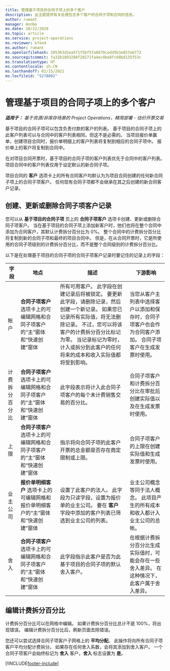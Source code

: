 ```yaml
---
title: 管理基于项目的合同子项上的多个客户
description: 此主题提供有关处理包含多个客户的合同子项和合同的信息。
author: rumant
manager: Annbe
ms.date: 10/22/2020
ms.topic: article
ms.service: project-operations
ms.reviewer: kfend
ms.author: rumant
ms.openlocfilehash: 205363d2ea5f1f5bf5fa8879cedd5b3e857eb772
ms.sourcegitcommit: fa32b1893286f20271fa4ec4be8fc68bd135f53c
ms.translationtype: HT
ms.contentlocale: zh-CN
ms.lasthandoff: 02/15/2021
ms.locfileid: "5278002"
---
```

# <a name="manage-multiple-customers-on-project-based-contract-lines"></a>管理基于项目的合同子项上的多个客户

_**适用于：** 基于资源/非库存场景的 Project Operations，精简部署 - 估价开票交易_

基于项目的合同子项可以包含负责付款的客户的列表。 基于项目的合同子项上的此客户列表可以与合同中的客户列表相同，但这不是必需的。 当项目报价单赢单，创建项目合同时，报价单明细上的客户列表将复制到相应的合同子项中。 报价单上的客户将复制到合同中。

在对项目合同开票时，基于项目的合同子项的客户列表优先于合同中的客户列表。 项目合同中的客户列表仅用于设定默认的新合同子项。

项目合同的 **客户** 选项卡上的所有合同客户均默认为为项目合同创建的任何新合同子项上的合同子项客户。 任何现有合同子项都不会继承在其之后创建的新合同客户记录。

## <a name="create-update-or-delete-a-contract-line-customer-record"></a>创建、更新或删除合同子项客户记录

您可以从 **基于项目的合同子项** 页上的 **合同子项客户** 选项卡创建、更新或删除合同子项客户。 当在基于项目的合同子项上添加新客户时，他们也将在整个合同中添加为合同客户，其默认计费拆分百分比为 0%。 整个合同中的计费拆分百分比将复制到新的合同子项和最终的项目合同中。 但是，在从合同开票时，它是所使用的合同子项级别的计费拆分百分比，而不是整个合同级别的计费拆分百分比。 

以下是在处理基于项目的合同子项的合同子项客户记录时要记住的记录上的字段：

| 字段 | 地点 | 描述 | 下游影响 |
| --- | --- | --- | --- |
| 帐户​​ | **合同子项客户** 选项卡上的可编辑网格和合同子项客户的“主”窗体和“快速创建”窗体 | 所有可用客户。 此字段在创建记录后将被锁定。 要更新此字段，请删除记录，然后创建一个新记录。 如果您已记录所有实际值，将无法删除记录。 不过，您可以将该客户的计费拆分百分比标记为零。 当记录标记为零时，计入或拆分到此客户的任何将来的成本和收入实际值都将受到影响。 | 当您从客户主列表中选择客户以添加和保存时，合同子项客户也会作为合同客户添加。 合同子项客户在生成发票时使用。 |
| 计费拆分百分比 | **合同子项客户** 选项卡上的可编辑网格和合同子项客户的“主”窗体和“快速创建”窗体 | 此字段表示将计入此合同子项客户的每个未计费销售交易的百分比。 | 合同子项客户和计费拆分百分比在审批后创建实际值以及在生成发票时使用。 |
| 上限 | **合同子项客户** 选项卡上的可编辑网格和合同子项客户的“主”窗体和“快速创建”窗体 | 指示将向合同子项的此客户开票的总金额是否存在商定限制或上限。 | 合同子项客户的上限在创建实际值和生成发票时使用。 |
| 业主公司 | **报价单明细客户** 选项卡上的可编辑网格和报价单明细客户的“主”窗体和“快速创建”窗体 | 设置了此客户的法人。 此字段为只读字段，设置为报价单的业主公司。 要在 **客户** 字段中添加的客户列表已筛选到业主公司的列表。 | 业主公司概念等同于法人概念。 此项目产生的所有成本和收入都计入业主公司的总帐。 |
| 舍入 | **合同子项客户** 选项卡上的可编辑网格和合同子项客户的“主”窗体和“快速创建”窗体 | 此字段指示此客户是否为此基于项目的合同子项的默认舍入客户。 | 在根据计费拆分百分比生成实际值时，可能会存在一些舍入差异。 在这种情况下，此客户属于舍入差异。 |

## <a name="edit-billing-split-percentages"></a>编辑计费拆分百分比

计费拆分百分比可以在网格中编辑。 如果计费拆分百分比总计不是 100%，将出现错误。 编辑计费拆分百分比后，刷新页面去除错误。

您还可以尝试选择合同子项客户子网格上的 **平均分配**。 此操作将向所有合同子项客户平均分配计费拆分。 如果存在任何舍入系数，会将其添加到舍入客户。 一个合同子项客户会始终标记为 **舍入** 客户，**舍入** 标志设置为 **是**。


[!INCLUDE[footer-include](../includes/footer-banner.md)]